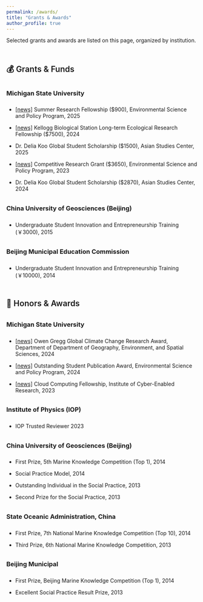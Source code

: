 ```yaml
---
permalink: /awards/
title: "Grants & Awards"
author_profile: true
---
```


<style>
h2 {
 margin-top: 2.5em;     
 margin-bottom: 0.6em;
 font-weight: 600;
}

h3 {
 margin-top: 2em;
 margin-bottom: 1.5em;
 font-weight: 500;
}

h2::after {
 display: none !important;
}

h3::after {
 display: none !important;
}

ul li, ol li {
 margin-bottom: 0.25em;
}

hr {
 display: none !important;
}
</style>

Selected grants and awards are listed on this page, organized by institution.

## 💰 Grants & Funds
### <strong>Michigan State University</strong>
* <a href="https://espp.msu.edu/resources/summer-research-fellowships.html">[news]</a> Summer Research Fellowship ($900), Environmental Science and Policy Program, 2025

* <a href="https://lter.kbs.msu.edu/get-involved/lter-graduate-fellowships/">[news]</a> Kellogg Biological Station Long-term Ecological Research Fellowship ($7500), 2024

* Dr. Delia Koo Global Student Scholarship ($1500), Asian Studies Center, 2025

* <a href="https://espp.msu.edu/resources/competitive-research-grant.html">[news]</a> Competitive Research Grant ($3650), Environmental Science and Policy Program, 2023

* Dr. Delia Koo Global Student Scholarship ($2870), Asian Studies Center, 2024 

### <strong>China University of Geosciences (Beijing)</strong>
* Undergraduate Student Innovation and Entrepreneurship Training (￥3000), 2015

### <strong>Beijing Municipal Education Commission</strong>
* Undergraduate Student Innovation and Entrepreneurship Training (￥10000), 2014

## 🥇 Honors & Awards
### <strong>Michigan State University</strong>
* <a href="https://geo.msu.edu/news-events/news/2024-05-20.html">[news]</a> Owen Gregg Global Climate Change Research Award, Department of Department of Geography, Environment, and Spatial Sciences, 2024

* <a href="https://espp.msu.edu/resources/publication-awards.html">[news]</a> Outstanding Student Publication Award, Environmental Science and Policy Program, 2024

* <a href="https://icer.msu.edu/News/2023-Cloud-Computing-Fellows-Embark-on-Journey-of-Innovation">[news]</a> Cloud Computing Fellowship, Institute of Cyber-Enabled Research, 2023

### <strong>Institute of Physics (IOP)</strong>
* IOP Trusted Reviewer 2023

### <strong>China University of Geosciences (Beijing)</strong>
* First Prize, 5th Marine Knowledge Competition (Top 1), 2014

* Social Practice Model, 2014

* Outstanding Individual in the Social Practice, 2013

* Second Prize for the Social Practice, 2013

### <strong>State Oceanic Administration, China</strong>
* First Prize, 7th National Marine Knowledge Competition (Top 10), 2014

* Third Prize, 6th National Marine Knowledge Competition, 2013

### <strong>Beijing Municipal</strong>
* First Prize, Beijing Marine Knowledge Competition (Top 1), 2014

* Excellent Social Practice Result Prize, 2013

